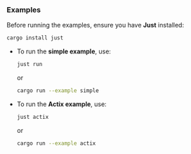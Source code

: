 ### Examples
Before running the examples, ensure you have **Just** installed:  
```sh
cargo install just
```

- To run the **simple example**, use:  
  ```sh
  just run
  ```  
  or  
  ```sh
  cargo run --example simple
  ```  

- To run the **Actix example**, use:  
  ```sh
  just actix
  ```  
  or  
  ```sh
  cargo run --example actix
  ```

